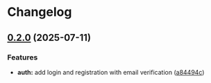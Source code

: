 # Changelog

## [0.2.0](https://github.com/thef4tdaddy/ThriveTrack/compare/v0.1.0...v0.2.0) (2025-07-11)


### Features

* **auth:** add login and registration with email verification ([a84494c](https://github.com/thef4tdaddy/ThriveTrack/commit/a84494c31a69e428c3a9dce4500a90c86f9100f8))
